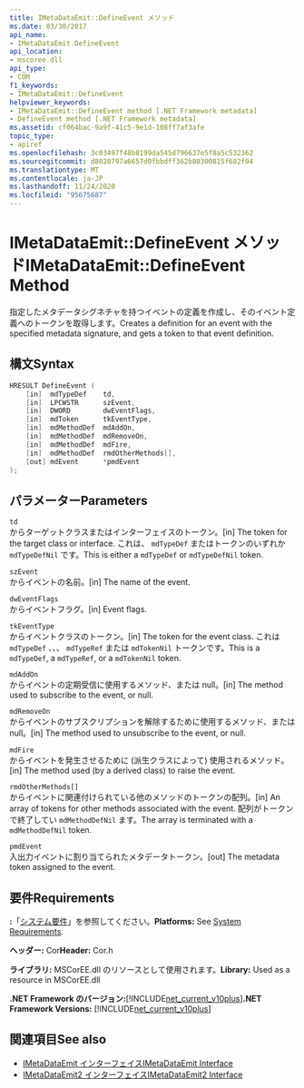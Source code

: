 ```yaml
---
title: IMetaDataEmit::DefineEvent メソッド
ms.date: 03/30/2017
api_name:
- IMetaDataEmit.DefineEvent
api_location:
- mscoree.dll
api_type:
- COM
f1_keywords:
- IMetaDataEmit::DefineEvent
helpviewer_keywords:
- IMetaDataEmit::DefineEvent method [.NET Framework metadata]
- DefineEvent method [.NET Framework metadata]
ms.assetid: cf064bac-9a9f-41c5-9e1d-108ff7af3afe
topic_type:
- apiref
ms.openlocfilehash: 3c03497f48b8199da545d796637e5f8a5c532362
ms.sourcegitcommit: d8020797a6657d0fbbdff362b80300815f682f94
ms.translationtype: MT
ms.contentlocale: ja-JP
ms.lasthandoff: 11/24/2020
ms.locfileid: "95675687"
---
```

# <a name="imetadataemitdefineevent-method"></a><span data-ttu-id="b1614-102">IMetaDataEmit::DefineEvent メソッド</span><span class="sxs-lookup"><span data-stu-id="b1614-102">IMetaDataEmit::DefineEvent Method</span></span>

<span data-ttu-id="b1614-103">指定したメタデータシグネチャを持つイベントの定義を作成し、そのイベント定義へのトークンを取得します。</span><span class="sxs-lookup"><span data-stu-id="b1614-103">Creates a definition for an event with the specified metadata signature, and gets a token to that event definition.</span></span>  
  
## <a name="syntax"></a><span data-ttu-id="b1614-104">構文</span><span class="sxs-lookup"><span data-stu-id="b1614-104">Syntax</span></span>  
  
```cpp  
HRESULT DefineEvent (
    [in]  mdTypeDef    td,
    [in]  LPCWSTR      szEvent,
    [in]  DWORD        dwEventFlags,
    [in]  mdToken      tkEventType,
    [in]  mdMethodDef  mdAddOn,
    [in]  mdMethodDef  mdRemoveOn,
    [in]  mdMethodDef  mdFire,
    [in]  mdMethodDef  rmdOtherMethods[],
    [out] mdEvent      *pmdEvent
);  
```  
  
## <a name="parameters"></a><span data-ttu-id="b1614-105">パラメーター</span><span class="sxs-lookup"><span data-stu-id="b1614-105">Parameters</span></span>  

 `td`  
 <span data-ttu-id="b1614-106">からターゲットクラスまたはインターフェイスのトークン。</span><span class="sxs-lookup"><span data-stu-id="b1614-106">[in] The token for the target class or interface.</span></span> <span data-ttu-id="b1614-107">これは、 `mdTypeDef` またはトークンのいずれか `mdTypeDefNil` です。</span><span class="sxs-lookup"><span data-stu-id="b1614-107">This is either a `mdTypeDef` or `mdTypeDefNil` token.</span></span>  
  
 `szEvent`  
 <span data-ttu-id="b1614-108">からイベントの名前。</span><span class="sxs-lookup"><span data-stu-id="b1614-108">[in] The name of the event.</span></span>  
  
 `dwEventFlags`  
 <span data-ttu-id="b1614-109">からイベントフラグ。</span><span class="sxs-lookup"><span data-stu-id="b1614-109">[in] Event flags.</span></span>  
  
 `tkEventType`  
 <span data-ttu-id="b1614-110">からイベントクラスのトークン。</span><span class="sxs-lookup"><span data-stu-id="b1614-110">[in] The token for the event class.</span></span> <span data-ttu-id="b1614-111">これは `mdTypeDef` 、、、 `mdTypeRef` または `mdTokenNil` トークンです。</span><span class="sxs-lookup"><span data-stu-id="b1614-111">This is a `mdTypeDef`, a `mdTypeRef`, or a `mdTokenNil` token.</span></span>  
  
 `mdAddOn`  
 <span data-ttu-id="b1614-112">からイベントの定期受信に使用するメソッド、または null。</span><span class="sxs-lookup"><span data-stu-id="b1614-112">[in] The method used to subscribe to the event, or null.</span></span>  
  
 `mdRemoveOn`  
 <span data-ttu-id="b1614-113">からイベントのサブスクリプションを解除するために使用するメソッド、または null。</span><span class="sxs-lookup"><span data-stu-id="b1614-113">[in] The method used to unsubscribe to the event, or null.</span></span>  
  
 `mdFire`  
 <span data-ttu-id="b1614-114">からイベントを発生させるために (派生クラスによって) 使用されるメソッド。</span><span class="sxs-lookup"><span data-stu-id="b1614-114">[in] The method used (by a derived class) to raise the event.</span></span>  
  
 `rmdOtherMethods[]`  
 <span data-ttu-id="b1614-115">からイベントに関連付けられている他のメソッドのトークンの配列。</span><span class="sxs-lookup"><span data-stu-id="b1614-115">[in] An array of tokens for other methods associated with the event.</span></span> <span data-ttu-id="b1614-116">配列がトークンで終了してい `mdMethodDefNil` ます。</span><span class="sxs-lookup"><span data-stu-id="b1614-116">The array is terminated with a `mdMethodDefNil` token.</span></span>  
  
 `pmdEvent`  
 <span data-ttu-id="b1614-117">入出力イベントに割り当てられたメタデータトークン。</span><span class="sxs-lookup"><span data-stu-id="b1614-117">[out] The metadata token assigned to the event.</span></span>  
  
## <a name="requirements"></a><span data-ttu-id="b1614-118">要件</span><span class="sxs-lookup"><span data-stu-id="b1614-118">Requirements</span></span>  

 <span data-ttu-id="b1614-119">**:**「[システム要件](../../get-started/system-requirements.md)」を参照してください。</span><span class="sxs-lookup"><span data-stu-id="b1614-119">**Platforms:** See [System Requirements](../../get-started/system-requirements.md).</span></span>  
  
 <span data-ttu-id="b1614-120">**ヘッダー:** Cor</span><span class="sxs-lookup"><span data-stu-id="b1614-120">**Header:** Cor.h</span></span>  
  
 <span data-ttu-id="b1614-121">**ライブラリ:** MSCorEE.dll のリソースとして使用されます。</span><span class="sxs-lookup"><span data-stu-id="b1614-121">**Library:** Used as a resource in MSCorEE.dll</span></span>  
  
 <span data-ttu-id="b1614-122">**.NET Framework のバージョン:**[!INCLUDE[net_current_v10plus](../../../../includes/net-current-v10plus-md.md)]</span><span class="sxs-lookup"><span data-stu-id="b1614-122">**.NET Framework Versions:** [!INCLUDE[net_current_v10plus](../../../../includes/net-current-v10plus-md.md)]</span></span>  
  
## <a name="see-also"></a><span data-ttu-id="b1614-123">関連項目</span><span class="sxs-lookup"><span data-stu-id="b1614-123">See also</span></span>

- [<span data-ttu-id="b1614-124">IMetaDataEmit インターフェイス</span><span class="sxs-lookup"><span data-stu-id="b1614-124">IMetaDataEmit Interface</span></span>](imetadataemit-interface.md)
- [<span data-ttu-id="b1614-125">IMetaDataEmit2 インターフェイス</span><span class="sxs-lookup"><span data-stu-id="b1614-125">IMetaDataEmit2 Interface</span></span>](imetadataemit2-interface.md)
